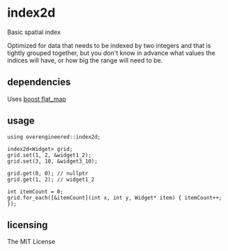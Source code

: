 # index2d

Basic spatial index

Optimized for data that needs to be indexed by two integers and that
is tightly grouped together, but you don't know in advance what values
the indices will have, or how big the range will need to be.

## dependencies

Uses [boost flat_map](http://www.boost.org/doc/libs/1_58_0/doc/html/boost/container/flat_map.html)

## usage

    using overengineered::index2d;
    
    index2d<Widget> grid;
    grid.set(1, 2, &widget1_2);
    grid.set(3, 10, &widget3_10);
    
    grid.get(0, 0); // nullptr
    grid.get(1, 2); // widget1_2
    
    int itemCount = 0;
    grid.for_each([&itemCount](int x, int y, Widget* item) { itemCount++; });


## licensing

The MIT License